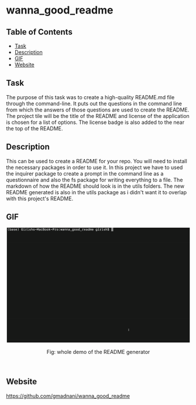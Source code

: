 # wanna_good_readme

## Table of Contents
- [Task](#task)
- [Description](#description)
- [GIF](#gif)
- [Website](#website)

## Task
The purpose of this task was to create a high-quality README.md file through the command-line. It puts out the questions in the command line from which the answers of those questions are used to create the README. The project tile will be the title of the README and license of the application is chosen for a list of options. The license badge is also added to the near the top of the README.

## Description 
This can be used to create a README for your repo. You will need to install the necessary packages in order to use it. In this project we have to used the inquirer package to create a prompt in the command line as a questionnaire and also the fs package for writing everything to a file. The markdown of how the README should look is in the utils folders. The new README generated is also in the utils package as i didn't want it to overlap with this project's README.  

## GIF
<p align="center">
  <img src="readme.gif"  width="500" >
  <p align="center">Fig: whole demo of the README generator</p>
  <br/>
</p>


## Website
https://github.com/gmadnani/wanna_good_readme

